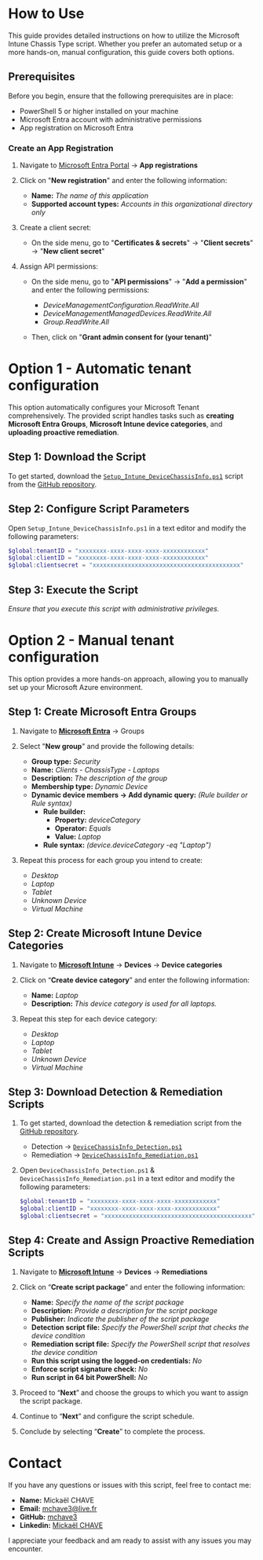 # How to Use

This guide provides detailed instructions on how to utilize the Microsoft Intune Chassis Type script. Whether you prefer an automated setup or a more hands-on, manual configuration, this guide covers both options.

## Prerequisites

Before you begin, ensure that the following prerequisites are in place:

- PowerShell 5 or higher installed on your machine
- Microsoft Entra account with administrative permissions
- App registration on Microsoft Entra

### Create an App Registration

1) Navigate to [Microsoft Entra Portal](https://portal.azure.com/) -> **App registrations**
2) Click on "**New registration**" and enter the following information:
    - **Name:** _The name of this application_
    - **Supported account types:** _Accounts in this organizational directory only_

3) Create a client secret:
    - On the side menu, go to "**Certificates & secrets**" -> "**Client secrets**" -> "**New client secret**"

4) Assign API permissions:
    - On the side menu, go to "**API permissions**" -> "**Add a permission**" and enter the following permissions:

        - _DeviceManagementConfiguration.ReadWrite.All_
        - _DeviceManagementManagedDevices.ReadWrite.All_
        - _Group.ReadWrite.All_

    - Then, click on "**Grant admin consent for (your tenant)**"

# Option 1 - Automatic tenant configuration

This option automatically configures your Microsoft Tenant comprehensively. The provided script handles tasks such as **creating Microsoft Entra Groups**, **Microsoft Intune device categories**, and **uploading proactive remediation**.

## Step 1: Download the Script

To get started, download the [`Setup_Intune_DeviceChassisInfo.ps1`](https://github.com/mchave3/DeviceChassisInfo/blob/main/Setup_Intune_DeviceChassisInfo.ps1) script from the [GitHub repository](https://github.com/mchave3/DeviceChassisInfo).


## Step 2: Configure Script Parameters

Open `Setup_Intune_DeviceChassisInfo.ps1` in a text editor and modify the following parameters:

```powershell
$global:tenantID = "xxxxxxxx-xxxx-xxxx-xxxx-xxxxxxxxxxxx"
$global:clientID = "xxxxxxxx-xxxx-xxxx-xxxx-xxxxxxxxxxxx"
$global:clientsecret = "xxxxxxxxxxxxxxxxxxxxxxxxxxxxxxxxxxxxxxxxxx"
```

## Step 3: Execute the Script

_Ensure that you execute this script with administrative privileges._

# Option 2 - Manual tenant configuration

This option provides a more hands-on approach, allowing you to manually set up your Microsoft Azure environment.

## Step 1: Create Microsoft Entra Groups

1) Navigate to **[Microsoft Entra](https://portal.azure.com/)** -> Groups
2) Select "**New group**" and provide the following details:
    - **Group type:** _Security_
    - **Name:** _Clients - ChassisType - Laptops_
    - **Description:** _The description of the group_
    - **Membership type:** _Dynamic Device_
    - **Dynamic device members -> Add dynamic query:** _(Rule builder or Rule syntax)_
        - **Rule builder:**
            - **Property:** _deviceCategory_
            - **Operator:** _Equals_
            - **Value:** _Laptop_
        - **Rule syntax:** _(device.deviceCategory -eq "Laptop")_

3) Repeat this process for each group you intend to create:

    - _Desktop_
    - _Laptop_
    - _Tablet_
    - _Unknown Device_
    - _Virtual Machine_

## Step 2: Create Microsoft Intune Device Categories

1) Navigate to **[Microsoft Intune](https://endpoint.microsoft.com/)** -> **Devices** -> **Device categories**
2) Click on “**Create device category**” and enter the following information:

    - **Name:** _Laptop_
    - **Description:** _This device category is used for all laptops._

3) Repeat this step for each device category:

    - _Desktop_
    - _Laptop_
    - _Tablet_
    - _Unknown Device_
    - _Virtual Machine_

## Step 3: Download Detection & Remediation Scripts

1) To get started, download the detection & remediation script from the [GitHub repository](https://github.com/mchave3/DeviceChassisInfo/tree/main/Remediation).

    - Detection -> [`DeviceChassisInfo_Detection.ps1`](https://github.com/mchave3/DeviceChassisInfo/blob/main/Remediation/DeviceChassisInfo_Detection.ps1) 
    - Remediation -> [`DeviceChassisInfo_Remediation.ps1`](https://github.com/mchave3/DeviceChassisInfo/blob/main/Remediation/DeviceChassisInfo_Remediation.ps1) 

2) Open `DeviceChassisInfo_Detection.ps1` & `DeviceChassisInfo_Remediation.ps1` in a text editor and modify the following parameters:

    ```powershell
    $global:tenantID = "xxxxxxxx-xxxx-xxxx-xxxx-xxxxxxxxxxxx"
    $global:clientID = "xxxxxxxx-xxxx-xxxx-xxxx-xxxxxxxxxxxx"
    $global:clientsecret = "xxxxxxxxxxxxxxxxxxxxxxxxxxxxxxxxxxxxxxxxxx"
    ```

## Step 4: Create and Assign Proactive Remediation Scripts

1) Navigate to **[Microsoft Intune](https://endpoint.microsoft.com/)** -> **Devices** -> **Remediations**
2) Click on “**Create script package**” and enter the following information:

    - **Name:** _Specify the name of the script package_
    - **Description:** _Provide a description for the script package_
    - **Publisher:** _Indicate the publisher of the script package_
    - **Detection script file:** _Specify the PowerShell script that checks the device condition_
    - **Remediation script file:** _Specify the PowerShell script that resolves the device condition_
    - **Run this script using the logged-on credentials:** _No_
    - **Enforce script signature check:** _No_
    - **Run script in 64 bit PowerShell:** _No_

3) Proceed to “**Next**” and choose the groups to which you want to assign the script package.
4) Continue to “**Next**” and configure the script schedule.
5) Conclude by selecting “**Create**” to complete the process.

# Contact

If you have any questions or issues with this script, feel free to contact me:

- **Name:** Mickaël CHAVE
- **Email:** mchave3@live.fr
- **GitHub:** [mchave3](https://github.com/mchave3)
- **Linkedin:** [Mickaël CHAVE](https://www.linkedin.com/in/micka%C3%ABl-chave-5301ba15b/)

I appreciate your feedback and am ready to assist with any issues you may encounter.
